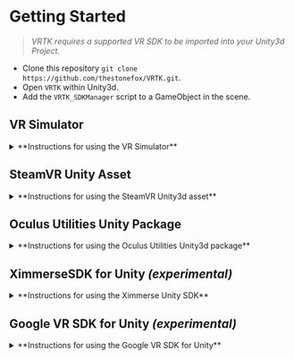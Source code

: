 # Getting Started

> *VRTK requires a supported VR SDK to be imported into your Unity3d Project.*

 * Clone this repository `git clone https://github.com/thestonefox/VRTK.git`.
 * Open `VRTK` within Unity3d.
 * Add the `VRTK_SDKManager` script to a GameObject in the scene.

## VR Simulator
 
<details><summary>**Instructions for using the VR Simulator**</summary>

 * Drag the `VRSimulatorCameraRig` prefab from the VRTK/Prefabs into the scene.
 * Select the GameObject with the `VRTK_SDKManager` script attached to it.
  * Select `Simulator` for each of the SDK Choices.
  * Click the `Auto Populate Linked Objects` button to find the relevant Linked Objects.
 * Use the Left Alt to switch between mouse look and move a hand.
 * Press Tab to switch between left/right hands.
 * Hold Left Shift to change from translation to rotation for the hands.
 * Hold Left Crtl to switch between X/Y and X/Z axis.
 * All above keys can be remapped using the inspector on the `VRSimulatorCameraRig` prefab.
 * Button mapping for the VR control are as follows:
  * Grip: Left mouse button
  * Trigger: Right mouse button
  * Touchpad Press: Q
  * Button One: E
  * Button Two: R

</details>
 
## SteamVR Unity Asset

<details><summary>**Instructions for using the SteamVR Unity3d asset**</summary>

 * Import the [SteamVR Plugin] from the Unity Asset Store.
 * Drag the `[CameraRig]` prefab from the SteamVR plugin into the scene.
 * Check that `Virtual Reality Supported` is ticked in the `Edit -> Project Settings -> Player` menu.
 * Ensure that `OpenVR` is added in the `Virtual Reality SDKs` list in the `Edit -> Project Settings -> Player` menu.
 * Select the GameObject with the `VRTK_SDKManager` script attached to it.
  * Select `Steam VR` for each of the SDK Choices.
  * Click the `Auto Populate Linked Objects` button to find the relevant Linked Objects.
 * Optionally, browse the `Examples` scenes for example usage of the scripts.

</details>

## Oculus Utilities Unity Package

<details><summary>**Instructions for using the Oculus Utilities Unity3d package**</summary>

 * Download the [Oculus Utilities] from the Oculus developer website.
 * Import the `OculusUtilities.unitypackage` into the project.
 * Drag the `OVRCameraRig` prefab from the Oculus package into the scene.
 * Check that `Virtual Reality Supported` is ticked in the `Edit -> Project Settings -> Player` menu.
 * Ensure that `Oculus` is added in the `Virtual Reality SDKs` list in the `Edit -> Project Settings -> Player` menu.
 * Select the GameObject with the `VRTK_SDKManager` script attached to it.
  * Select `Oculus VR` for each of the SDK Choices.
  * Click the `Auto Populate Linked Objects` button to find the relevant Linked Objects.

</details>

## XimmerseSDK for Unity *(experimental)*

<details><summary>**Instructions for using the Ximmerse Unity SDK**</summary>

 * Download the [Ximmerse Unity SDK] from the Ximmerse SDK Github page.
 * Import the `XIM01-v2.0.1.unitypackage` into the project.
 * Drag the `VRCameraRig` prefab from the Ximmerse Unity SDK into the scene.

  > * It is recommened to use "Floor Level" as the Tracking Origin Type, with `VRCameraRig` positon's set to `(0f,0f,0f)`.
  > * "Eye Level" can also be used as the Tracking Origin Type. However, the positons of `VRCameraRig` is recommended to set to `(0f,1.675f,0f)` in this case.
  > * Please make sure SimplePicker.cs is NOT attached on gameobject "cobra02-L" and "cobra02-R". SimplePicker script is provided by Ximmerse SDK, while having the script on the profab may break VRTK grab functionality.

 * Change platform to Android.
  > Currently Ximmerse 6DOF tracking is only supported on Android. 3DOF tracking is supported on both iOS and Android. We are getting MFI cert from Apple at the moment.
 * Check that `Virtual Reality Supported` is ticked in the `Edit -> Project Settings -> Player` menu.
 * Ensure that `Oculus` is added in the `Virtual Reality SDKs` list in the `Edit -> Project Settings -> Player` menu.
 * Make sure `VRTK_SDK_XIMMERSEVR` is defined in Scripting Define Symbols.
 * Select the GameObject with the `VRTK_SDKManager` script attached to it.
 * Select `Ximmerse VR` for each of the SDK Choices.
 * Config Linked Objects:
  * Actual Boundaries = VRCameraRig
  * Actual Headset = CenterEyeAnchor
  * Actual Left Controller = LeftHandAnchor
  * Actual Right Controller = RightHandAnchor
  * Model Alias Left Controller = _VisibleObject (child of LeftHandAnchor)
  * Model Right Left Controller = _VisibleObject (child of RightHandAnchor)

</details>

## Google VR SDK for Unity *(experimental)*

<details><summary>**Instructions for using the Google VR SDK for Unity**</summary>

 * Open a new or existing project in Unity (5.4.2f2-GVR13 or other version with Daydream integration).
 * Import asset package GoogleVRForUnity you downloaded from Google.
 * Build Settings:
  * Target platform: `Android`
 * Player settings:
  * Virtual Reality Supported > Daydream
  * API Level: `Nougat`
  * Bundle Identifier and other settings for use with Android.
 * In Hierarchy, create empty GameObject named `DaydreamCameraRig`.
  * Move or create a Camera as child of `DaydreamCameraRig`, reset its transform `position: 0,0,0`.
  * Add `GvrControllerPointer` prefab from `Assets/GoogleVR/Prefabs/UI`.
  * Add `GvrControllerMain` prefab from `Assets/GoogleVR/Prefabs/Controller/`.
  * Add `GvrViewerMain` prefab (enables view in editor play mode).
 * Disable Daydream's native pointer tools.
  * Camera object, disable or remove GvrPointerPhysicsRaycaster component (if present).
  * GvrControllerPointer/Laser, disable or delete.

### Setup VRTK Components
 * In Hierarchy, create an empty GameObject named `[VRTK]`.
 * Add component `VRTK_SDKManager`
 * Add a child empty GameObject named `RightController`.
  *  > Note: Daydream supports only one controller, LeftController will not be used. If present, can be disabled or deleted.
 * SDK Selection
  * In Inspector, choose Quick Select SDK: Daydream
  * In Player Settings, ensure Scripting Define Symbols: `VRTK_SDK_DAYDREAM`
 * Linked Objects:
  * Click `Auto Populate Linked Objects`, that should set:
    * Actual Boundaries: `DaydreamCameraRig`
    * Actual Headset: `DaydreamCameraRig/Camera`
    * Actual Left Controller: `empty`
    * Actual Right Controller: `DaydreamCameraRig/GvrControllerPointer/Controller`
 * Controler Aliases:
  * Model Alias Left Controller: `empty`
  * Model Alias Right Controller: `DaydreamCameraRig/GvrControllerPoints/Controller`
  * Script Alias Left Controller: `empty`
  * Script Alias Right Controller: `[VRTK]/RightController`

</details>

[SteamVR Plugin]: https://www.assetstore.unity3d.com/en/#!/content/32647
[SteamVR Plugin for Unity3d Github Repo]: https://github.com/ValveSoftware/openvr/tree/master/unity_package/Assets/SteamVR
[Oculus Utilities]: https://developer3.oculus.com/downloads/game-engines/1.10.0/Oculus_Utilities_for_Unity_5/
[Google VR SDK for Unity]: https://developers.google.com/vr/unity/download
[Ximmerse Unity SDK]: https://github.com/Ximmerse/SDK/tree/master/Unity
